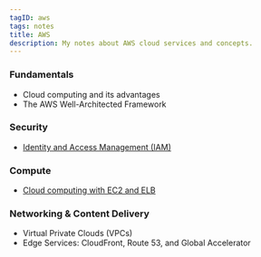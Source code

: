```yaml
---
tagID: aws
tags: notes
title: AWS
description: My notes about AWS cloud services and concepts.
---
```


### Fundamentals

- Cloud computing and its advantages
- The AWS Well-Architected Framework

### Security

- [Identity and Access Management (IAM)](IAM)

### Compute

- [Cloud computing with EC2 and ELB](CloudComputingIntro)

### Networking & Content Delivery

- Virtual Private Clouds (VPCs)
- Edge Services: CloudFront, Route 53, and Global Accelerator

